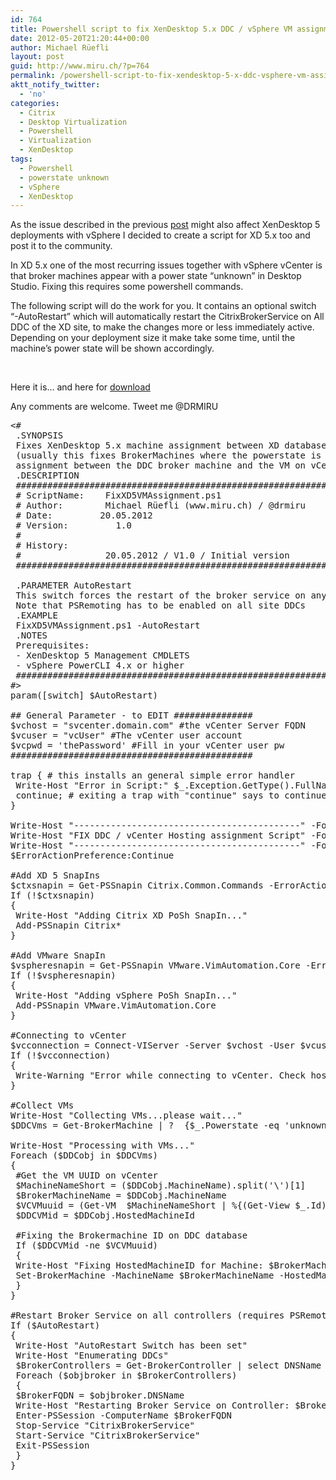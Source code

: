 ```yaml
---
id: 764
title: Powershell script to fix XenDesktop 5.x DDC / vSphere VM assignment
date: 2012-05-20T21:20:44+00:00
author: Michael Rüefli
layout: post
guid: http://www.miru.ch/?p=764
permalink: /powershell-script-to-fix-xendesktop-5-x-ddc-vsphere-vm-assignment/
aktt_notify_twitter:
  - 'no'
categories:
  - Citrix
  - Desktop Virtualization
  - Powershell
  - Virtualization
  - XenDesktop
tags:
  - Powershell
  - powerstate unknown
  - vSphere
  - XenDesktop
---
```

As the issue described in the previous <a href="http://www.miru.ch/2012/05/powershell-script-to-fix-xendesktop-4-0-ddc-vsphere-vm-assignment/" target="_blank">post</a> might also affect XenDesktop 5 deployments with vSphere I decided to create a script for XD 5.x too and post it to the community.

In XD 5.x one of the most recurring issues together with vSphere vCenter is that broker machines appear with a power state &#8220;unknown&#8221; in Desktop Studio. Fixing this requires some powershell commands.

The following script will do the work for you. It contains an optional switch  &#8220;-AutoRestart&#8221; which will automatically restart the CitrixBrokerService on All DDC of the XD site, to make the changes more or less immediately active. Depending on your deployment size it make take some time, until the machine&#8217;s power state will be shown accordingly.

&nbsp;

Here it is&#8230; and here for <a href="http://www.miru.ch/wp-content/uploads/2012/05/FixXD5VMAssignment.ps1_.txt" target="_blank">download</a>

Any comments are welcome. Tweet me @DRMIRU

<pre>&lt;#
 .SYNOPSIS
 Fixes XenDesktop 5.x machine assignment between XD database and vsphere vCenter
 (usually this fixes BrokerMachines where the powerstate is marked as "unknown" because
 assignment between the DDC broker machine and the VM on vCenter inventory has been lost)
 .DESCRIPTION
 ################################################################################################
 # ScriptName:    FixXD5VMAssignment.ps1
 # Author:        Michael Rüefli (www.miru.ch) / @drmiru
 # Date:         20.05.2012
 # Version:         1.0
 #
 # History:
 #                20.05.2012 / V1.0 / Initial version
 ################################################################################################

 .PARAMETER AutoRestart
 This switch forces the restart of the broker service on any controller within the XD site
 Note that PSRemoting has to be enabled on all site DDCs
 .EXAMPLE
 FixXD5VMAssignment.ps1 -AutoRestart
 .NOTES
 Prerequisites:
 - XenDesktop 5 Management CMDLETS
 - vSphere PowerCLI 4.x or higher
 ################################################################################################
#&gt;
param([switch] $AutoRestart)

## General Parameter - to EDIT ###############
$vchost = "svcenter.domain.com" #the vCenter Server FQDN
$vcuser = "vcUser" #The vCenter user account
$vcpwd = 'thePassword' #Fill in your vCenter user pw
##############################################

trap { # this installs an general simple error handler
 Write-Host "Error in Script:" $_.Exception.GetType().FullName + $_.Exception.Message
 continue; # exiting a trap with "continue" says to continue on the next line of the script
}

Write-Host "-------------------------------------------" -ForegroundColor green
Write-Host "FIX DDC / vCenter Hosting assignment Script" -ForegroundColor green
Write-Host "-------------------------------------------" -ForegroundColor green
$ErrorActionPreference:Continue

#Add XD 5 SnapIns
$ctxsnapin = Get-PSSnapin Citrix.Common.Commands -ErrorAction SilentlyContinue
If (!$ctxsnapin)
{
 Write-Host "Adding Citrix XD PoSh SnapIn..."
 Add-PSSnapin Citrix*
}

#Add VMware SnapIn
$vspheresnapin = Get-PSSnapin VMware.VimAutomation.Core -ErrorAction SilentlyContinue
If (!$vspheresnapin)
{
 Write-Host "Adding vSphere PoSh SnapIn..."
 Add-PSSnapin VMware.VimAutomation.Core
}

#Connecting to vCenter
$vcconnection = Connect-VIServer -Server $vchost -User $vcuser -password $vcpwd
If (!$vcconnection)
{
 Write-Warning "Error while connecting to vCenter. Check hostname , username and password in script"
}

#Collect VMs
Write-Host "Collecting VMs...please wait..."
$DDCVms = Get-BrokerMachine | ?  {$_.Powerstate -eq 'unknown'}

Write-Host "Processing with VMs..."
Foreach ($DDCobj in $DDCVms)
{
 #Get the VM UUID on vCenter
 $MachineNameShort = ($DDCobj.MachineName).split('\')[1]
 $BrokerMachineName = $DDCobj.MachineName
 $VCVMuuid = (Get-VM  $MachineNameShort | %{(Get-View $_.Id).config.uuid})
 $DDCVMid = $DDCobj.HostedMachineId

 #Fixing the Brokermachine ID on DDC database
 If ($DDCVMid -ne $VCVMuuid)
 {
 Write-Host "Fixing HostedMachineID for Machine: $BrokerMachineName"
 Set-BrokerMachine -MachineName $BrokerMachineName -HostedMachineId "$VCVMuuid"
 }
}

#Restart Broker Service on all controllers (requires PSRemoting enabled on all DDCs)
If ($AutoRestart)
{
 Write-Host "AutoRestart Switch has been set"
 Write-Host "Enumerating DDCs"
 $BrokerControllers = Get-BrokerController | select DNSName
 Foreach ($objbroker in $BrokerControllers)
 {
 $BrokerFQDN = $objbroker.DNSName
 Write-Host "Restarting Broker Service on Controller: $BrokerFQDN"
 Enter-PSSession -ComputerName $BrokerFQDN
 Stop-Service "CitrixBrokerService"
 Start-Service "CitrixBrokerService"
 Exit-PSSession
 }
}</pre>

&nbsp;